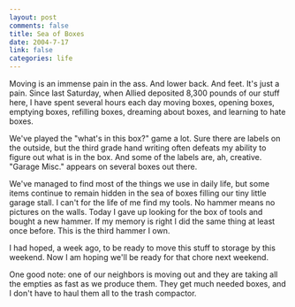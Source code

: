 ```yaml
--- 
layout: post
comments: false
title: Sea of Boxes
date: 2004-7-17
link: false
categories: life
---
```

Moving is an immense pain in the ass. And lower back. And feet. It's just a pain. Since last Saturday, when Allied deposited 8,300 pounds of our stuff here, I have spent several hours each day moving boxes, opening boxes, emptying boxes, refilling boxes, dreaming about boxes, and learning to hate boxes.

We've played the "what's in this box?" game a lot. Sure there are labels on the outside, but the third grade hand writing often defeats my ability to figure out what is in the box. And some of the labels are, ah, creative. "Garage Misc." appears on several boxes out there.

We've managed to find most of the things we use in daily life, but some items continue to remain hidden in the sea of boxes filling our tiny little garage stall. I can't for the life of me find my tools. No hammer means no pictures on the walls. Today I gave up looking for the box of tools and bought a new hammer. If my memory is right I did the same thing at least once before. This is the third hammer I own.

I had hoped, a week ago, to be ready to move this stuff to storage by this weekend. Now I am hoping we'll be ready for that chore next weekend.

One good note: one of our neighbors is moving out and they are taking all the empties as fast as we produce them. They get much needed boxes, and I don't have to haul them all to the trash compactor.
